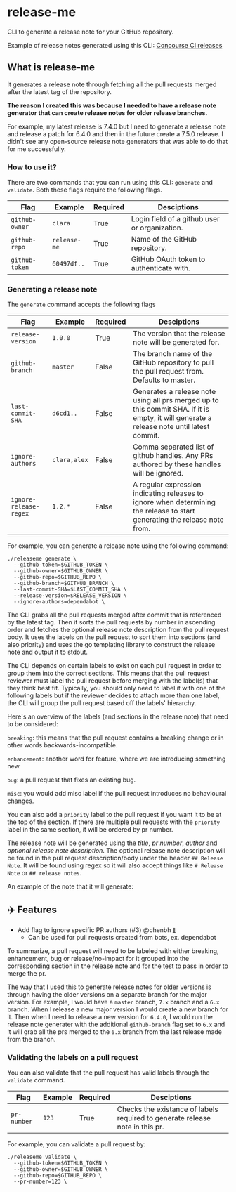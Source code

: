 # release-me

CLI to generate a release note for your GitHub repository.

Example of release notes generated using this CLI: [Concourse CI releases](https://github.com/concourse/concourse/releases)

## What is release-me

It generates a release note through fetching all the pull requests merged after the latest tag of the repository. 

**The reason I created this was because I needed to have a release note generator that can create release notes for older release branches.**

For example, my latest release is 7.4.0 but I need to generate a release note and release a patch for 6.4.0 and then in the future create a 7.5.0 release. I didn't see any open-source release note generators that was able to do that for me successfully.


### How to use it?

There are two commands that you can run using this CLI: `generate` and `validate`. Both these flags require the following flags.

| Flag             | Example      | Required   | Desciptions           
| ---------------- | ------------ | ---------- | ---------------------
| `github-owner`   | `clara`      | True       | Login field of a github user or organization.
| `github-repo`    | `release-me` | True       | Name of the GitHub repository.
| `github-token`   | `60497df..`  | True       | GitHub OAuth token to authenticate with.


### Generating a release note

The `generate` command accepts the following flags

| Flag                    | Example     | Required | Desciptions           
| ----------------------- | ----------- | -------- | ---------------------
| `release-version`       | `1.0.0`     | True     | The version that the release note will be generated for.
| `github-branch`         | `master`    | False    | The branch name of the GitHub repository to pull the pull request from. Defaults to master.
| `last-commit-SHA`       | `d6cd1..`   | False    | Generates a release note using all prs merged up to this commit SHA. If it is empty, it will generate a release note until latest commit.
| `ignore-authors`        | `clara,alex`| False    | Comma separated list of github handles. Any PRs authored by these handles will be ignored.
| `ignore-release-regex`  | `1.2.*`     | False    | A regular expression indicating releases to ignore when determining the release to start generating the release note from.


For example, you can generate a release note using the following command:

```
./releaseme generate \
  --github-token=$GITHUB_TOKEN \
  --github-owner=$GITHUB_OWNER \
  --github-repo=$GITHUB_REPO \
  --github-branch=$GITHUB_BRANCH \
  --last-commit-SHA=$LAST_COMMIT_SHA \
  --release-version=$RELEASE_VERSION \
  --ignore-authors=dependabot \
```

The CLI grabs all the pull requests merged after commit that is referenced by the latest tag. Then it sorts the pull requests by number in ascending order and fetches the optional release note description from the pull request body. It uses the labels on the pull request to sort them into sections (and also priority) and uses the go templating library to construct the release note and output it to stdout.

The CLI depends on certain labels to exist on each pull request in order to group them into the correct sections. This means that the pull request reviewer must label the pull request before merging with the label(s) that they think best fit. Typically, you should only need to label it with one of the following labels but if the reviewer decides to attach more than one label, the CLI will group the pull request based off the labels' hierarchy. 

Here's an overview of the labels (and sections in the release note) that need to be considered:

`breaking`: this means that the pull request contains a breaking change or in other words backwards-incompatible.

`enhancement`: another word for feature, where we are introducing something new.

`bug`: a pull request that fixes an existing bug.

`misc`: you would add misc label if the pull request introduces no behavioural changes.

You can also add a `priority` label to the pull request if you want it to be at the top of the section. If there are multiple pull requests with the `priority` label in the same section, it will be ordered by pr number.

The release note will be generated using the *title*, *pr number*, *author* and *optional release note description*. The optional release note description will be found in the pull request description/body under the header `## Release Note`. It will be found using regex so it will also accept things like `# Release Note` or `## release notes`.

An example of the note that it will generate:

## ✈️ Features

* Add flag to ignore specific PR authors (#3) @chenbh <sub><sup><a name="3" href="#3">:link:</a></sup></sub>  
  * Can be used for pull requests created from bots, ex. dependabot

To summarize, a pull request will need to be labeled with either breaking, enhancement, bug or release/no-impact for it grouped into the corresponding section in the release note and for the test to pass in order to merge the pr.

The way that I used this to generate release notes for older versions is through having the older versions on a separate branch for the major version. For example, I would have a `master` branch, `7.x` branch and a `6.x` branch. When I release a new major version I would create a new branch for it. Then when I need to release a new version for `6.4.0`, I would run the release note generater with the additional `github-branch` flag set to `6.x` and it will grab all the prs merged to the `6.x` branch from the last release made from the branch.

### Validating the labels on a pull request

You can also validate that the pull request has valid labels through the `validate` command.

| Flag             | Example      | Required   | Desciptions           
| ---------------- | ------------ | ---------- | ---------------------
| `pr-number`      | `123`        | True       | Checks the existance of labels required to generate release note in this pr.

For example, you can validate a pull request by:

```
./releaseme validate \
  --github-token=$GITHUB_TOKEN \
  --github-owner=$GITHUB_OWNER \
  --github-repo=$GITHUB_REPO \
  --pr-number=123 \
```
